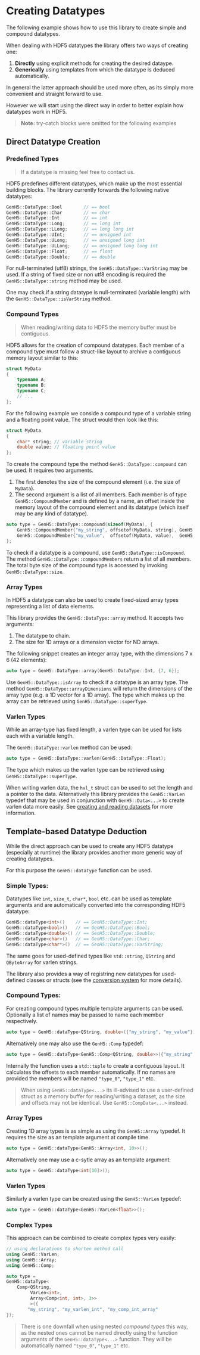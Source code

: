# Creating Datatypes

The following example shows how to use this library to create simple and compound datatypes.

When dealing with HDF5 datatypes the library offers two ways of creating one:
1) **Directly** using explicit methods for creating the desired dataype.
2) **Generically** using templates from which the datatype is deduced automatically.

In general the latter approach should be used more often, as its simply more convenient and straight forward to use. 

However we will start using the direct way in order to better explain how datatypes work in HDF5.

> **Note:** try-catch blocks were omitted for the following examples

## Direct Datatype Creation

### Predefined Types

> If a datatype is missing feel free to contact us.

HDF5 predefines different datatypes, which make up the most essential building blocks. 
The library currently forwards the following native datatypes:

```c++    
GenH5::DataType::Bool        // == bool
GenH5::DataType::Char        // == char
GenH5::DataType::Int         // == int
GenH5::DataType::Long;       // == long int
GenH5::DataType::LLong;      // == long long int
GenH5::DataType::UInt;       // == unsigned int
GenH5::DataType::ULong;      // == unsigned long int
GenH5::DataType::ULLong;     // == unsigned long long int
GenH5::DataType::Float;      // == float
GenH5::DataType::Double;     // == double
```

For null-terminated (utf8) strings, the `GenH5::DataType::VarString` may be used. 
If a string of fixed size or non utf8 encoding is required the `GenH5::DataType::string` method may be used.

One may check if a string datatype is null-terminated (variable length) with the `GenH5::DataType::isVarString` method. 

### Compound Types

> When reading/writing data to HDF5 the memory buffer must be contiguous. 

HDF5 allows for the creation of compound datatypes. 
Each member of a compound type must follow a struct-like layout to archive a contiguous memory layout similar to this:

```c++
struct MyData
{
    typename A;
    typename B;
    typename C;
    // ...
};
```

For the following example we conside a compound type of a variable string and a floating point value. 
The struct would then look like this:

```c++
struct MyData
{
    char* string; // variable string
    double value; // floating point value
};
```

To create the compound type the method `GenH5::DataType::compound` can be used. It requires two arguments. 
1) The first denotes the size of the compound element (i.e. the size of `MyData`).
2) The second argument is a list of all members.
Each member is of type `GenH5::CompoundMember` and is defined by a name, an offset inside the memory layout of the compound element and its datatype (which itself may be any kind of datatype).

```c++
auto type = GenH5::DataType::compound(sizeof(MyData), {
	GenH5::CompoundMember{"my_string", offsetof(MyData, string), GenH5::DataType::VarString},
	GenH5::CompoundMember{"my_value",  offsetof(MyData, value),  GenH5::DataType::Double},
};
```

To check if a datatype is a compound, use `GenH5::DataType::isCompound`. 
The method `GenH5::DataType::compoundMembers` return a list of all members. 
The total byte size of the compound type is accessed by invoking `GenH5::DataType::size`.

### Array Types

In HDF5 a datatype can also be used to create fixed-sized array types representing a list of data elements.

This library provides the `GenH5::DataType::array` method. It accepts two arguments:
1) The datatype to chain.
2) The size for 1D arrays or a dimension vector for ND arrays.

The following snippet creates an integer array type, with the dimensions 7 x 6 (42 elements):

```c++
auto type = GenH5::DataType::array(GenH5::DataType::Int, {7, 6});
```

Use `GenH5::DataType::isArray` to check if a datatype is an array type. 
The method `GenH5::DataType::arrayDimensions` will return the dimensions of the array type (e.g. a 1D vector for a 1D array).
The type which makes up the array can be retrieved using `GenH5::DataType::superType`.


### Varlen Types

While an array-type has fixed length, a varlen type can be used for lists each with a variable length.

The `GenH5::DataType::varlen` method can be used:

```c++
auto type = GenH5::DataType::varlen(GenH5::DataType::Float);
```

The type which makes up the varlen type can be retrieved using `GenH5::DataType::superType`.

When writing varlen data, the `hvl_t` struct can be used to set the length and a pointer to the data. 
Alternatively this library provides the `GenH5::VarLen` typedef that may be used in conjunction with `GenH5::Data<...>` to create varlen data more easily.
See [creating and reading datasets](conversion_system.md) for more information.

## Template-based Datatype Deduction

While the direct approach can be used to create any HDF5 datatype (especially at runtime) the library provides another more generic way of creating datatypes.

For this purpose the `GenH5::dataType` function can be used.

### Simple Types:

Datatypes like `int`, `size_t`, `char*`, `bool` etc. can be used as template arguments and are automatically converted into the corresponding HDF5 datatype:

```c++
GenH5::dataType<int>()    // == GenH5::DataType::Int;
GenH5::dataType<bool>()   // == GenH5::DataType::Bool;
GenH5::dataType<double>() // == GenH5::DataType::Double;
GenH5::dataType<char>()   // == GenH5::DataType::Char;
GenH5::dataType<char*>()  // == GenH5::DataType::VarString;
```

The same goes for used-defined types like `std::string`, `QString` and `QByteArray` for varlen strings.

The library also provides a way of registring new datatypes for used-defined classes or structs (see the [conversion system](conversion_system.md) for more details). 

### Compound Types:

For creating compound types multiple template arguments can be used.
Optionally a list of names may be passed to name each member respectively.

```c++
auto type = GenH5::dataType<QString, double>({"my_string", "my_value"});
```

Alternatively one may also use the `GenH5::Comp` typedef:

```c++
auto type = GenH5::dataType<GenH5::Comp<QString, double>>({"my_string", "my_value"});
```

Internally the function uses a `std::tuple` to create a contiguous layout. It calculates the offsets to each member automatically. If no names are provided the members will be named `"type_0"`, `"type_1"` etc.

> When using `GenH5::dataType<...>` its ill-advised to use a user-defined struct as a memory buffer for reading/writing a dataset, as the size and offsets may not be identical. 
Use `GenH5::CompData<...>` instead.

### Array Types

Creating 1D array types is as simple as using the `GenH5::Array` typedef. It requires the size as an template argument at compile time.

```c++
auto type = GenH5::dataType<GenH5::Array<int, 10>>();
```

Alternatively one may use a c-sytle array as an template argument:

```c++
auto type = GenH5::dataType<int[10]>();
```

### Varlen Types

Similarly a varlen type can be created using the `GenH5::VarLen` typedef:

```c++
auto type = GenH5::dataType<GenH5::VarLen<float>>();
```

### Complex Types

This approach can be combined to create complex types very easily:

```c++
// using declarations to shorten method call
using GenH5::VarLen;
using GenH5::Array;
using GenH5::Comp;

auto type = 
GenH5::dataType< 
    Comp<QString,
         VarLen<int>,
         Array<Comp<int, int>, 3>>
         >({
        "my_string", "my_varlen_int", "my_comp_int_array"
});
```

> There is one downfall when using nested *compound types* this way, as the nested ones cannot be named directly using the function arguments of the `GenH5::dataType<...>` function.
They will be automatically named `"type_0"`, `"type_1"` etc.
